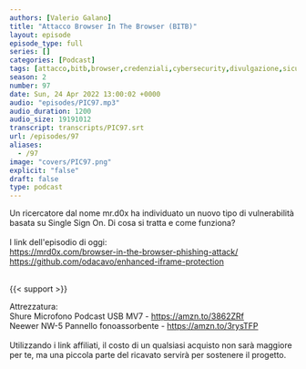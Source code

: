 ```yaml
---
authors: [Valerio Galano]
title: "Attacco Browser In The Browser (BITB)"
layout: episode
episode_type: full
series: []
categories: [Podcast]
tags: [attacco,bitb,browser,credenziali,cybersecurity,divulgazione,sicurezza,sso,vulnerabilità]
season: 2
number: 97
date: Sun, 24 Apr 2022 13:00:02 +0000
audio: "episodes/PIC97.mp3"
audio_duration: 1200
audio_size: 19191012
transcript: transcripts/PIC97.srt
url: /episodes/97
aliases: 
  - /97
image: "covers/PIC97.png"
explicit: "false"
draft: false
type: podcast
---
```

Un ricercatore dal nome mr.d0x ha individuato un nuovo tipo di vulnerabilità basata su Single Sign On. Di cosa si tratta e come funziona?<br />
<br />
I link dell'episodio di oggi: <br />
<a href="https://mrd0x.com/browser-in-the-browser-phishing-attack/" rel="noopener">https://mrd0x.com/browser-in-the-browser-phishing-attack/</a> <br />
<a href="https://github.com/odacavo/enhanced-iframe-protection" rel="noopener">https://github.com/odacavo/enhanced-iframe-protection</a> <br />
<br />


{{< support >}}

Attrezzatura:<br />
Shure Microfono Podcast USB MV7 - <a href="https://amzn.to/3862ZRf" rel="noopener">https://amzn.to/3862ZRf</a> <br />
Neewer NW-5 Pannello fonoassorbente - <a href="https://amzn.to/3rysTFP" rel="noopener">https://amzn.to/3rysTFP</a> <br />
<br />
Utilizzando i link affiliati, il costo di un qualsiasi acquisto non sarà maggiore per te, ma una piccola parte del ricavato servirà per sostenere il progetto.<br />
<br />






